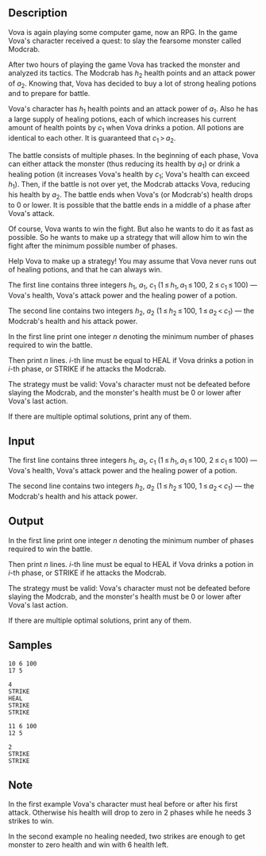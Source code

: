 ## Description

<div><p>Vova is again playing some computer game, now an RPG. In the game Vova's character received a quest: to slay the fearsome monster called Modcrab.</p><p>After two hours of playing the game Vova has tracked the monster and analyzed its tactics. The Modcrab has <span class="tex-span"><i>h</i><sub class="lower-index">2</sub></span> health points and an attack power of <span class="tex-span"><i>a</i><sub class="lower-index">2</sub></span>. Knowing that, Vova has decided to buy a lot of strong healing potions and to prepare for battle.</p><p>Vova's character has <span class="tex-span"><i>h</i><sub class="lower-index">1</sub></span> health points and an attack power of <span class="tex-span"><i>a</i><sub class="lower-index">1</sub></span>. Also he has a large supply of healing potions, each of which increases his current amount of health points by <span class="tex-span"><i>c</i><sub class="lower-index">1</sub></span> when Vova drinks a potion. All potions are identical to each other. It is guaranteed that <span class="tex-span"><i>c</i><sub class="lower-index">1</sub> &gt; <i>a</i><sub class="lower-index">2</sub></span>.</p><p>The battle consists of multiple phases. In the beginning of each phase, Vova can either attack the monster (thus reducing its health by <span class="tex-span"><i>a</i><sub class="lower-index">1</sub></span>) or drink a healing potion (it increases Vova's health by <span class="tex-span"><i>c</i><sub class="lower-index">1</sub></span>; <span class="tex-font-style-bf">Vova's health can exceed <span class="tex-span"><i>h</i><sub class="lower-index">1</sub></span></span>). Then, <span class="tex-font-style-bf">if the battle is not over yet</span>, the Modcrab attacks Vova, reducing his health by <span class="tex-span"><i>a</i><sub class="lower-index">2</sub></span>. The battle ends when Vova's (or Modcrab's) health drops to <span class="tex-span">0</span> or lower. It is possible that the battle ends in a middle of a phase after Vova's attack.</p><p>Of course, Vova wants to win the fight. But also he wants to do it as fast as possible. So he wants to make up a strategy that will allow him to win the fight after the minimum possible number of phases.</p><p>Help Vova to make up a strategy! You may assume that Vova never runs out of healing potions, and that he can always win.</p></div><div class="input-specification"><p>The first line contains three integers <span class="tex-span"><i>h</i><sub class="lower-index">1</sub></span>, <span class="tex-span"><i>a</i><sub class="lower-index">1</sub></span>, <span class="tex-span"><i>c</i><sub class="lower-index">1</sub></span> (<span class="tex-span">1 ≤ <i>h</i><sub class="lower-index">1</sub>, <i>a</i><sub class="lower-index">1</sub> ≤ 100</span>, <span class="tex-span">2 ≤ <i>c</i><sub class="lower-index">1</sub> ≤ 100</span>) — Vova's health, Vova's attack power and the healing power of a potion.</p><p>The second line contains two integers <span class="tex-span"><i>h</i><sub class="lower-index">2</sub></span>, <span class="tex-span"><i>a</i><sub class="lower-index">2</sub></span> (<span class="tex-span">1 ≤ <i>h</i><sub class="lower-index">2</sub> ≤ 100</span>, <span class="tex-span">1 ≤ <i>a</i><sub class="lower-index">2</sub> &lt; <i>c</i><sub class="lower-index">1</sub></span>) — the Modcrab's health and his attack power.</p></div><div class="output-specification"><p>In the first line print one integer <span class="tex-span"><i>n</i></span> denoting the minimum number of phases required to win the battle.</p><p>Then print <span class="tex-span"><i>n</i></span> lines. <span class="tex-span"><i>i</i></span>-th line must be equal to <span class="tex-font-style-tt">HEAL</span> if Vova drinks a potion in <span class="tex-span"><i>i</i></span>-th phase, or <span class="tex-font-style-tt">STRIKE</span> if he attacks the Modcrab.</p><p>The strategy must be valid: Vova's character must not be defeated before slaying the Modcrab, and the monster's health must be <span class="tex-span">0</span> or lower after Vova's last action.</p><p>If there are multiple optimal solutions, print any of them.</p></div>

## Input

<p>The first line contains three integers <span class="tex-span"><i>h</i><sub class="lower-index">1</sub></span>, <span class="tex-span"><i>a</i><sub class="lower-index">1</sub></span>, <span class="tex-span"><i>c</i><sub class="lower-index">1</sub></span> (<span class="tex-span">1 ≤ <i>h</i><sub class="lower-index">1</sub>, <i>a</i><sub class="lower-index">1</sub> ≤ 100</span>, <span class="tex-span">2 ≤ <i>c</i><sub class="lower-index">1</sub> ≤ 100</span>) — Vova's health, Vova's attack power and the healing power of a potion.</p><p>The second line contains two integers <span class="tex-span"><i>h</i><sub class="lower-index">2</sub></span>, <span class="tex-span"><i>a</i><sub class="lower-index">2</sub></span> (<span class="tex-span">1 ≤ <i>h</i><sub class="lower-index">2</sub> ≤ 100</span>, <span class="tex-span">1 ≤ <i>a</i><sub class="lower-index">2</sub> &lt; <i>c</i><sub class="lower-index">1</sub></span>) — the Modcrab's health and his attack power.</p>

## Output

<p>In the first line print one integer <span class="tex-span"><i>n</i></span> denoting the minimum number of phases required to win the battle.</p><p>Then print <span class="tex-span"><i>n</i></span> lines. <span class="tex-span"><i>i</i></span>-th line must be equal to <span class="tex-font-style-tt">HEAL</span> if Vova drinks a potion in <span class="tex-span"><i>i</i></span>-th phase, or <span class="tex-font-style-tt">STRIKE</span> if he attacks the Modcrab.</p><p>The strategy must be valid: Vova's character must not be defeated before slaying the Modcrab, and the monster's health must be <span class="tex-span">0</span> or lower after Vova's last action.</p><p>If there are multiple optimal solutions, print any of them.</p>

## Samples

```input1
10 6 100
17 5

```

```output1
4
STRIKE
HEAL
STRIKE
STRIKE

```






```input2
11 6 100
12 5

```

```output2
2
STRIKE
STRIKE

```




## Note

<p>In the first example Vova's character must heal before or after his first attack. Otherwise his health will drop to zero in <span class="tex-span">2</span> phases while he needs <span class="tex-span">3</span> strikes to win.</p><p>In the second example no healing needed, two strikes are enough to get monster to zero health and win with <span class="tex-span">6</span> health left.</p>
